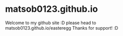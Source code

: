 # matsob0123.github.io
Welcome to my github site :D please head to matsob0123.github.io/easteregg Thanks for support! :D
